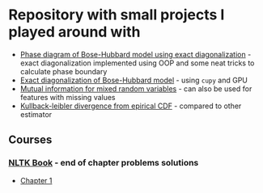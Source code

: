 # Repository with small projects I played around with
- [Phase diagram of Bose-Hubbard model using exact diagonalization](https://github.com/kpatucha/Playground/blob/main/notebooks/BH_phase_diagram.ipynb) - exact diagonalization implemented using OOP and some neat tricks to calculate phase boundary
- [Exact diagonalization of Bose-Hubbard model](https://github.com/kpatucha/Playground/blob/main/notebooks/BH_exact_diag.ipynb) - using `cupy` and GPU
- [Mutual information for mixed random variables](https://github.com/kpatucha/Playground/blob/main/notebooks/mutual_information.ipynb) - can also be used for features with missing values
- [Kullback-leibler divergence from epirical CDF](https://github.com/kpatucha/Playground/blob/main/notebooks/kl-divergence.ipynb) - compared to other estimator
## Courses
### [NLTK Book](https://www.nltk.org/book/) - end of chapter problems solutions
- [Chapter 1](https://github.com/kpatucha/Playground/blob/main/notebooks/nltk_solutions_ch1.ipynb)
